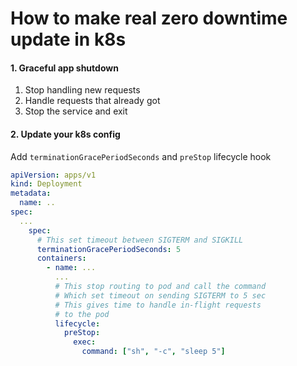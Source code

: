 # How to make real zero downtime update in k8s

#### 1. Graceful app shutdown
1. Stop handling new requests
2. Handle requests that already got
3. Stop the service and exit

#### 2. Update your k8s config
Add `terminationGracePeriodSeconds` and `preStop` lifecycle hook
```yaml
apiVersion: apps/v1
kind: Deployment
metadata:
  name: ..
spec:
  ...
    spec:
      # This set timeout between SIGTERM and SIGKILL
      terminationGracePeriodSeconds: 5
      containers:
        - name: ...
          ...
          # This stop routing to pod and call the command
          # Which set timeout on sending SIGTERM to 5 sec
          # This gives time to handle in-flight requests 
          # to the pod
          lifecycle:
            preStop:
              exec:
                command: ["sh", "-c", "sleep 5"]
```
